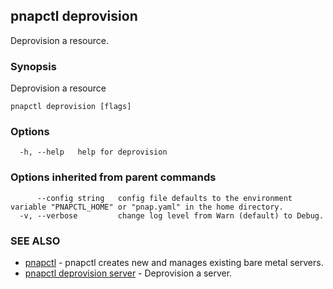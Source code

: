 ## pnapctl deprovision

Deprovision a resource.

### Synopsis

Deprovision a resource

```
pnapctl deprovision [flags]
```

### Options

```
  -h, --help   help for deprovision
```

### Options inherited from parent commands

```
      --config string   config file defaults to the environment variable "PNAPCTL_HOME" or "pnap.yaml" in the home directory.
  -v, --verbose         change log level from Warn (default) to Debug.
```

### SEE ALSO

* [pnapctl](pnapctl.md)	 - pnapctl creates new and manages existing bare metal servers.
* [pnapctl deprovision server](pnapctl_deprovision_server.md)	 - Deprovision a server.

